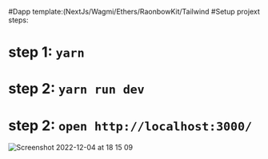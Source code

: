 #Dapp template:(NextJs/Wagmi/Ethers/RaonbowKit/Tailwind
#Setup projext steps:
# step 1: `yarn`
# step 2: `yarn run dev`
# step 2: `open http://localhost:3000/`
![Screenshot 2022-12-04 at 18 15 09](https://user-images.githubusercontent.com/91081974/205502313-b06b9607-f977-4559-a4d5-5ae1fc75bdcb.png)
